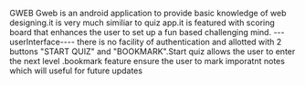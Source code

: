 GWEB
Gweb is an android application to provide basic knowledge of web designing.it is very much similiar to quiz app.it is featured  with scoring board that enhances the user to set up a fun based challenging mind.
---userInterface----
there is no facility of authentication and allotted with 2 buttons "START  QUIZ" and "BOOKMARK".Start quiz allows the user to enter the next level .bookmark feature ensure the user to mark imporatnt notes which will useful for future updates
